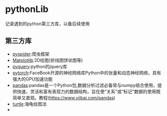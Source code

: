 # pythonLib
记录遇到的python第三方库，以备后续使用
## 第三方库
 - [pyspider](https://github.com/binux/pyspider):爬虫框架
 - [Matplotlib](https://github.com/matplotlib/matplotlib):2D绘图(折线图饼状图等)
 - [pyquery](https://github.com/gawel/pyquery):python的jquery库
 - [pytorch](https://github.com/pytorch/pytorch):FaceBook开源的神经网络库Python中的张量和动态神经网络，具有强大的GPU加速功能
 - [pandas](https://github.com/pandas-dev/pandas):pandas是一个Python包,数据分析过滤必备常与numpy结合使用，提供快速，灵活和富有表现力的数据结构，旨在使“关系”或“标记”数据的使用既简单又直观。教程(https://www.yiibai.com/pandas)
 - [turtle](https://github.com/binux/pyspider):海龟绘图法
  - [geopandas folium Basemp]:地理信息可视化
